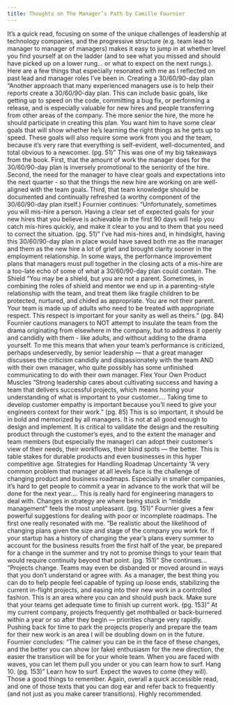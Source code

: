 ```yaml
---
title: Thoughts on The Manager’s Path by Camille Fournier
---
```

It’s a quick read, focusing on some of the unique challenges of leadership at technology companies, and the progressive structure (e.g. team lead to manager to manager of managers) makes it easy to jump in at whether level you find yourself at on the ladder (and to see what you missed and should have picked up on a lower rung… or what to expect on the next rungs.).
Here are a few things that especially resonated with me as I reflected on past lead and manager roles I’ve been in.
Creating a 30/60/90-day plan
“Another approach that many experienced managers use is to help their reports create a 30/60/90-day plan.  This can include basic goals, like getting up to speed on the code, committing a bug fix, or performing a release, and is especially valuable for new hires and people transferring from other areas of the company.  The more senior the hire, the more he should participate in creating this plan. You want him to have some clear goals that will show whether he’s learning the right things as he gets up to speed. These goals will also require some work from you and the team, because it’s very rare that everything is self-evident, well-documented, and total obvious to a newcomer. (pg. 51)”
This was one of my big takeaways from the book. First, that the amount of work the manager does for the 30/60/90-day plan is inversely promotional to the seniority of the hire. Second, the need for the manager to have clear goals and expectations into the next quarter - so that the things the new hire are working on are well-aligned with the team goals. Third, that team knowledge should be documented and continually refreshed (a worthy component of the 30/60/90-day plan itself.)
Fournier continues:
“Unfortunately, sometimes you will mis-hire a person. Having a clear set of expected goals for your new hires that you believe is achievable in the first 90 days will help you catch mis-hires quickly, and make it clear to you and to them that you need to correct the situation. (pg. 51)”
I’ve had mis-hires and, in hindsight, having this 30/60/90-day plan in place would have saved both me as the manager and them as the new hire a lot of grief and brought clarity sooner in the employment relationship. In some ways, the performance improvement plans that managers must pull together in the closing acts of a mis-hire are a too-late echo of some of what a 30/60/90-day plan could contain.
The Shield
“You may be a shield, but you are not a parent. Sometimes, in combining the roles of shield and mentor we end up in a parenting-style relationship with the team, and treat them like fragile children to be protected, nurtured, and chided as appropriate. You are not their parent. Your team is made up of adults who need to be treated with appropriate respect. This respect is important for your sanity as well as theirs.” (pg. 84)
Fournier cautions managers to NOT attempt to insulate the team from the drama originating from elsewhere in the company, but to address it openly and candidly with them - like adults, and without adding to the drama yourself.
To me this means that when your team’s performance is criticized, perhaps undeservedly, by senior leadership — that a great manager discusses the criticism candidly and dispassionately with the team AND with their own manager, who quite possibly has some unfinished communicating to do with their own manager.
Flex Your Own Product Muscles
“Strong leadership cares about cultivating success and having a team that delivers successful projects, which means honing your understanding of what is important to your customer.... Taking time to develop customer empathy is important because you’ll need to give your engineers context for their work.” (pg. 85)
This is so important, it should be in bold and memorized by all managers. It is not at all good enough to design and implement. It is critical to validate the design and the resulting product through the customer’s eyes, and to the extent the manager and team members (but especially the manager) can adopt their customer’s view of their needs, their workflows, their blind spots — the better. This is table stakes for durable products and even businesses in this hyper competitive age.
Strategies for Handling Roadmap Uncertainty
“A very common problem that manager at all levels face is the challenge of changing product and business roadmaps. Especially in smaller companies, it’s hard to get people to commit a year in advance to the work that will be done for the next year.... This is really hard for engineering managers to deal with. Changes in strategy are where being stuck in “middle management” feels the most unpleasant. (pg. 151)”
Fournier gives a few powerful suggestions for dealing with poor or incomplete roadmaps. The first one really resonated with me.
“Be realistic about the likelihood of changing plans given the size and stage of the company you work for. If your startup has a history of changing the year’s plans every summer to account for the business results from the first half of the year, be prepared for a change in the summer and try not to promise things to your team that would require continuity beyond that point. (pg. 151)”
She continues...
“Projects change. Teams may even be disbanded or moved around in ways that you don’t understand or agree with. As a manager, the best thing you can do to help people feel capable of typing up loose ends, stabilizing the current in-flight projects, and easing into their new work in a controlled fashion. This is an area where you can and should push back. Make sure that your teams get adequate time to finish up current work. (pg. 153)”
At my current company, projects frequently get mothballed or back-burnered within a year or so after they begin — priorities change very rapidly. Pushing back for time to park the projects properly and prepare the team for their new work is an area I will be doubling down on in the future.
Fournier concludes:
“The calmer you can be in the face of these changes, and the better you can show (or fake) enthusiasm for the new direction, the easier the transition will be for your whole team. When you are faced with waves, you can let them pull you under or you can learn how to surf.  Hang 10. (pg. 153)”
Learn how to surf.  Expect the waves to come (they will). Those a good things to remember.
Again, overall a quick accessible read, and one of those texts that you can dog ear and refer back to frequently (and not just as you make career transitions). Highly recommended.
